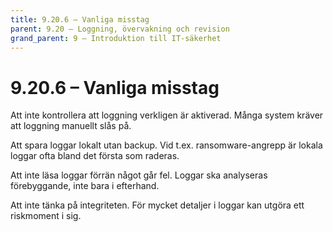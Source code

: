```yaml
---
title: 9.20.6 – Vanliga misstag
parent: 9.20 – Loggning, övervakning och revision
grand_parent: 9 – Introduktion till IT-säkerhet
---
```

# 9.20.6 – Vanliga misstag

Att inte kontrollera att loggning verkligen är aktiverad.
 Många system kräver att loggning manuellt slås på.

Att spara loggar lokalt utan backup.
 Vid t.ex. ransomware-angrepp är lokala loggar ofta bland det första som raderas.

Att inte läsa loggar förrän något går fel.
 Loggar ska analyseras förebyggande, inte bara i efterhand.

Att inte tänka på integriteten.
 För mycket detaljer i loggar kan utgöra ett riskmoment i sig.


